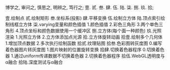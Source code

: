 博学之, 审问之, 慎思之, 明辨之, 笃行之;
壹. 贰. 叁. 肆. 伍. 陆. 柒. 捌. 玖. 拾;




壹.绘制点
贰.绘制矩形
叁.坐标系(投影)
肆.平移变换
伍.绘制立方体
陆.顶点索引绘制线框立方体
柒.varying变量和颜色插值
  1.颜色插值
  2.彩色三角形
  3.两个单色三角形
  4.顶点坐标和颜色数据使用一个缓冲区
捌.立方体(每个面一种颜色)
玖.光照渲染
  1.光照立方体
  2.立方体添加点光源
拾.立方体旋转动画
拾壹.绘制多个几何体
  1.增加顶点数据
  2.多次执行绘制函数
拾贰.纹理贴图
拾叁.色彩图转灰度图
  0.编写着色器图片转灰度图
  1.图片映射的位置旋转变换
拾肆.切换着色器程序
  0.切换着色器
  1.通过uniform传递数据不切换着色器
  2.切换着色器程序
拾伍.WebGL透明度与α融合
拾陆.深度测试与α融合
